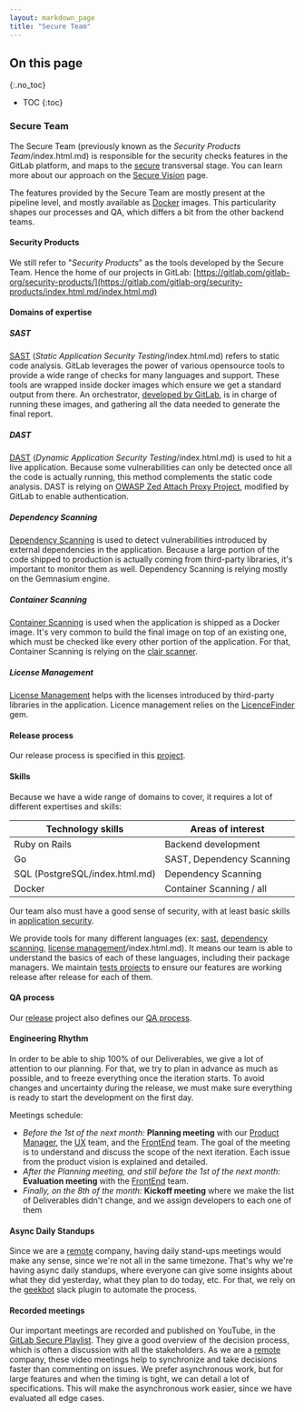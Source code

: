 ```yaml
---
layout: markdown_page
title: "Secure Team"
---
```


## On this page
{:.no_toc}

- TOC
{:toc}

### Secure Team

The Secure Team (previously known as the _Security Products Team_/index.html.md) is responsible for the security checks features in the GitLab platform, and maps to the [secure](https://github.com/daijapan/test/tree/master/product/categories/#secure/index.html.md) transversal stage.
You can learn more about our approach on the [Secure Vision](/direction/secure/index.html.md/index.html.md) page.

The features provided by the Secure Team are mostly present at the pipeline level, and mostly available as [Docker](https://www.docker.com/index.html.md/index.html.md) images. 
This particularity shapes our processes and QA, which differs a bit from the other backend teams.

#### Security Products

We still refer to "_Security Products_" as the tools developed by the Secure Team. Hence the home of our projects in GitLab: [https://gitlab.com/gitlab-org/security-products/](https://gitlab.com/gitlab-org/security-products/index.html.md/index.html.md)

#### Domains of expertise

##### SAST

[SAST](https://docs.gitlab.com/ee/user/project/merge_requests/sast.html/index.html.md) (_Static Application Security Testing_/index.html.md) refers to static code analysis.
GitLab leverages the power of various opensource tools to provide a wide range of checks for many languages and support.
These tools are wrapped inside docker images which ensure we get a standard output from there.
An orchestrator, [developed by GitLab](https://gitlab.com/gitlab-org/security-products/sast/index.html.md), is in charge of running these images, and gathering all the data needed to generate the final report.

##### DAST

[DAST](https://docs.gitlab.com/ee/user/project/merge_requests/dast.html/index.html.md) (_Dynamic Application Security Testing_/index.html.md) is used to hit a live application.
Because some vulnerabilities can only be detected once all the code is actually running, this method complements the static code analysis.
DAST is relying on [OWASP Zed Attach Proxy Project](https://gitlab.com/gitlab-org/security-products/zaproxy/index.html.md), modified by GitLab to enable authentication.

##### Dependency Scanning

[Dependency Scanning](https://docs.gitlab.com/ee/user/project/merge_requests/dependency_scanning.html/index.html.md) is used to detect vulnerabilities introduced by external dependencies in the application.
Because a large portion of the code shipped to production is actually coming from third-party libraries, it's important to monitor them as well.
Dependency Scanning is relying mostly on the Gemnasium engine.

##### Container Scanning

[Container Scanning](https://docs.gitlab.com/ee/user/project/merge_requests/container_scanning.html/index.html.md) is used when the application is shipped as a Docker image.
It's very common to build the final image on top of an existing one, which must be checked like every other portion of the application.
For that, Container Scanning is relying on the [clair scanner](https://gitlab.com/gitlab-org/security-products/clair-scanner/index.html.md).


##### License Management

[License Management](https://docs.gitlab.com/ee/user/project/merge_requests/license_management.html/index.html.md) helps with the licenses introduced by third-party libraries in the application.
Licence management relies on the [LicenceFinder](https://github.com/pivotal-legacy/LicenseFinder/index.html.md) gem.

#### Release process

Our release process is specified in this [project](https://gitlab.com/gitlab-org/security-products/release/index.html.md).

#### Skills

Because we have a wide range of domains to cover, it requires a lot of different expertises and skills:


| Technology skills | Areas of interest         |
| ------------------|---------------------------|
| Ruby on Rails     | Backend development       |
| Go                | SAST, Dependency Scanning |
| SQL (PostgreSQL/index.html.md)  | Dependency Scanning       |
| Docker            | Container Scanning / all  |

Our team also must have a good sense of security, with at least basic skills in [application security](https://en.wikipedia.org/wiki/Application_security/index.html.md).

We provide tools for many different languages (ex: [sast](https://docs.gitlab.com/ee/user/project/merge_requests/sast.html#supported-languages-and-frameworks/index.html.md), [dependency scanning](https://docs.gitlab.com/ee/user/project/merge_requests/dependency_scanning.html#supported-languages-and-dependency-managers/index.html.md), [license management](https://docs.gitlab.com/ee/user/project/merge_requests/license_management.html#supported-languages-and-package-managers/index.html.md)/index.html.md). It means our team is able to understand the basics of each of these languages, including their package managers. We maintain [tests projects](https://gitlab.com/gitlab-org/security-products/tests/index.html.md) to ensure our features are working release after release for each of them.

#### QA process

Our [release](https://gitlab.com/gitlab-org/security-products/release/index.html.md) project also defines our [QA process](https://gitlab.com/gitlab-org/security-products/release/blob/master/docs/qa_process.md/index.html.md).

#### Engineering Rhythm

In order to be able to ship 100% of our Deliverables, we give a lot of attention to our planning. For that, we try to plan in advance as much as possible, and to freeze everything once the iteration starts. To avoid changes and uncertainty during the release, we must make sure everything is ready to start the development on the first day.

Meetings schedule:

- _Before the 1st of the next month:_ **Planning meeting** with our [Product Manager](job-families/product/product-manager/index.html.md/index.html.md), the [UX](https://github.com/daijapan/test/tree/master/engineering/ux/index.html.md/index.html.md) team, and the [FrontEnd](https://github.com/daijapan/test/tree/master/engineering/frontend/index.html.md/index.html.md) team. The goal of the meeting is to understand and discuss the scope of the next iteration. Each issue from the product vision is explained and detailed.
- _After the Planning meeting, and still before the 1st of the next month:_ **Evaluation meeting** with the [FrontEnd](https://github.com/daijapan/test/tree/master/engineering/frontend/index.html.md/index.html.md) team.
- _Finally, on the 8th of the month:_ **Kickoff meeting** where we make the list of Deliverables didn't change, and we assign developers to each one of them 


#### Async Daily Standups

Since we are a [remote](/culture/remote-only/index.html.md/index.html.md) company, having daily stand-ups meetings would make any sense, since we're not all in the same timezone.
That's why we're having async daily standups, where everyone can give some insights about what they did yesterday, what they plan to do today, etc.
For that, we rely on the [geekbot](https://geekbot.io/index.html.md/index.html.md) slack plugin to automate the process.

#### Recorded meetings

Our important meetings are recorded and published on YouTube, in the [GitLab Secure Playlist](https://www.youtube.com/playlist?list=PLFGfElNsQtha-9T1ywH9qRvi1cnCmt8u_/index.html.md).
They give a good overview of the decision process, which is often a discussion with all the stakeholders. As we are a [remote](/culture/remote-only/index.html.md/index.html.md) company, these video meetings help to synchronize and take decisions faster than commenting on issues. We prefer asynchronous work, but for large features and when the timing is tight, we can detail a lot of specifications. This will make the asynchronous work easier, since we have evaluated all edge cases.

